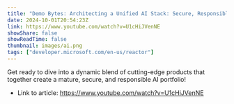 ```yaml
---
title: "Demo Bytes: Architecting a Unified AI Stack: Secure, Responsible, and Scalable"
date: 2024-10-01T20:54:23Z
link: https://www.youtube.com/watch?v=U1cHiJVenNE
showShare: false
showReadTime: false
thumbnail: images/ai.png
tags: ["developer.microsoft.com/en-us/reactor"]
---
```

Get ready to dive into a dynamic blend of cutting-edge products that together create a mature, secure, and responsible AI portfolio!

- Link to article: https://www.youtube.com/watch?v=U1cHiJVenNE